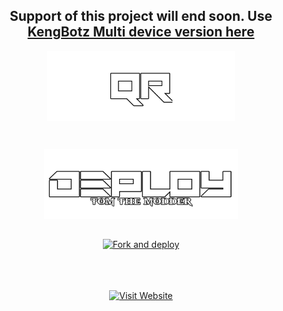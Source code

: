  <div align="center">

## Support of this project will end soon. Use [KengBotz Multi device version here](https://github.com/abhi-ak77/KengBotz-md)

<a href="https://baileys-qr.vercel.app/api"><img align="center" src="/language/scan.or.png" alt="Scan QR" height="112" width="300" /></a>
<br>
<div>
<br>
  
<a href="https://KengBotz-api.vercel.app/api/deploy" target="blank"><img align="center" src="/language/deploy.bot.png" alt="Deploy bot" height="112" width="310" /></a>
  <div>
<br>
<a href="https://github.com/sou6av/KengBotz-deployer/fork"><img align="center" src="/language/repo.png" alt="Fork and deploy" height="112" width="300" /></a>
   <br>
<div>
  <br>
<!--- <a href="https://railway.app/new/template?template=https%3A%2F%2Fgithub.com%2Fsouravkl11%2FKengBotz.git&envs=KengBotz_CODE%2CLANGUAGE%2CALL_IMG%2CWORK_TYPE%2CHANDLERS%2CBOT_NAME%2CREMOVE_BG_API_KEY%2CSUDO&optionalEnvs=REMOVE_BG_API_KEY%2CSUDO&KengBotz_CODEDesc=KengBotz+code+%28QR+scan+cheythappo+kittiya+code%29.+Type+here+yours+KengBotz+code.&LANGUAGEDesc=Bot+language.+English+%3D%3E+en%2C+Malayalam+%3D%3E+ml%2C+Hindi+%3D%3E+HI%2C&ALL_IMGDesc=Give+an+image+link+for+your+bot%21&WORK_TYPEDesc=KengBotz+bot+Working+Type.+If+you+use+%E2%80%9Cpublic%E2%80%9D%2C+everyone+can+use+the+bot.+Else+if+you+use+%E2%80%9Cprivate%E2%80%9D%2C+only+you+can+use+your+bot&HANDLERSDesc=Prefix+for+commands.+%28.assist%2C+%21assist+%2Cassist%29&BOT_NAMEDesc=Your+bot%27s+name.+Give+your+desired+bot+name+here&REMOVE_BG_API_KEYDesc=Give+an+api+key+for+remove.bg+&SUDODesc=Give+your+sudo+here+%28These+numbers+can+control+bot%29&ALL_IMGDefault=https%3A%2F%2Fi.pinimg.com%2Foriginals%2F0e%2Fc8%2F8c%2F0ec88ca1469125fc11b4ce76830602f4.jpg&WORK_TYPEDefault=public&HANDLERSDefault=%5E%5B%2C%40%23%21.%5D&BOT_NAMEDefault=Bot+name" target="blank"><img align="center" src="https://railway.app/button.svg" alt="Deploy to railway" height="67" width="225" /></a> -->

  
<div>
<br>
<br>

<div>
  
<a href="https://bit.ly/KengBotz"><img src="/language/web.png" alt="Visit Website" height="112" width="300" border="0"></a>
